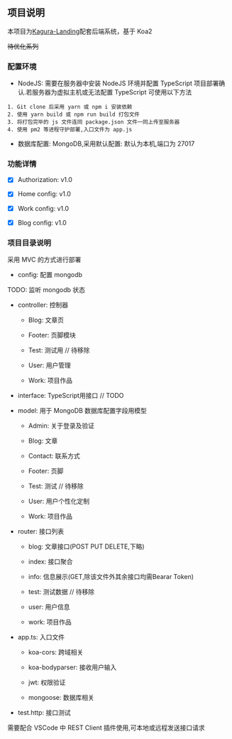 ## 项目说明

本项目为[Kagura-Landing](https://github.com/iMisty/Kagura-LandingPage)配套后端系统，基于 Koa2

~~待优化系列~~

### 配置环境

- NodeJS: 需要在服务器中安装 NodeJS 环境并配置 TypeScript 项目部署确认.若服务器为虚拟主机或无法配置 TypeScript 可使用以下方法

```
1. Git clone 后采用 yarn 或 npm i 安装依赖
2. 使用 yarn build 或 npm run build 打包文件
3. 将打包完毕的 js 文件连同 package.json 文件一同上传至服务器
4. 使用 pm2 等进程守护部署,入口文件为 app.js
```

- 数据库配置: MongoDB,采用默认配置: 默认为本机,端口为 27017

### 功能详情

- [x] Authorization: v1.0

- [x] Home config: v1.0

- [x] Work config: v1.0

- [x] Blog config: v1.0

### 项目目录说明

采用 MVC 的方式进行部署

- config: 配置 mongodb

TODO: 监听 mongodb 状态

- controller: 控制器

  - Blog: 文章页

  - Footer: 页脚模块

  - Test: 测试用 // 待移除

  - User: 用户管理

  - Work: 项目作品

- interface: TypeScript用接口 // TODO

- model: 用于 MongoDB 数据库配置字段用模型

  - Admin: 关于登录及验证

  - Blog: 文章

  - Contact: 联系方式

  - Footer: 页脚

  - Test: 测试 // 待移除

  - User: 用户个性化定制

  - Work: 项目作品

- router: 接口列表

  - blog: 文章接口(POST PUT DELETE,下略)

  - index: 接口聚合

  - info: 信息展示(GET,除该文件外其余接口均需Bearar Token)

  - test: 测试数据 // 待移除

  - user: 用户信息

  - work: 项目作品



- app.ts: 入口文件

  - koa-cors: 跨域相关

  - koa-bodyparser: 接收用户输入

  - jwt: 权限验证

  - mongoose: 数据库相关

- test.http: 接口测试

需要配合 VSCode 中 REST Client 插件使用,可本地或远程发送接口请求
